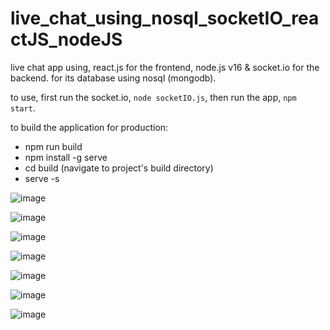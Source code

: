 # live_chat_using_nosql_socketIO_reactJS_nodeJS
live chat app using, react.js for the frontend, node.js v16 &amp; socket.io for the backend. for its database using nosql (mongodb).

to use, first run the socket.io, `node socketIO.js`, then run the app, `npm start`.

to build the application for production:
- npm run build
- npm install -g serve
- cd build (navigate to project's build directory)
- serve -s


![image](https://github.com/reza7angkasa/live_chat_using_nosql_socketIO_reactJS_nodeJS/assets/72240159/fe863623-0781-41ad-ba7a-e6de6e72b228)

![image](https://github.com/reza7angkasa/live_chat_using_nosql_socketIO_reactJS_nodeJS/assets/72240159/b71cfc71-f5f4-4161-9f1f-23402b7ee539)

![image](https://github.com/reza7angkasa/live_chat_using_nosql_socketIO_reactJS_nodeJS/assets/72240159/adbdb282-11f3-4431-8677-7b65c7e5fed2)

![image](https://github.com/reza7angkasa/live_chat_using_nosql_socketIO_reactJS_nodeJS/assets/72240159/4d2d6ef1-19f5-46b5-bd64-42448c0e2c60)

![image](https://github.com/reza7angkasa/live_chat_using_nosql_socketIO_reactJS_nodeJS/assets/72240159/1aa78f2a-c93b-413f-9907-f487d793c076)

![image](https://github.com/reza7angkasa/live_chat_using_nosql_socketIO_reactJS_nodeJS/assets/72240159/7ecda5de-65ce-4686-80bf-498043c46671)

![image](https://github.com/reza7angkasa/live_chat_using_nosql_socketIO_reactJS_nodeJS/assets/72240159/556a361d-391a-422b-b494-1286d706ee18)





